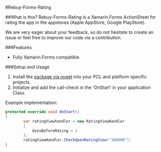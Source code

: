 #Rebuy-Forms-Rating

##What is this?
Rebuy-Forms-Rating is a Xamarin.Forms ActionSheet for rating the app in the appstores (Apple AppStore, Google PlayStore).

We are very eager about your feedback, so do not hesitate to create an issue or feel free to improve our code via a contribution.

###Features 
 - Fully Xamarin.Forms compatible.

###Setup and Usage
1. Install the [package via nuget]() into your PCL and platform specific projects.
2. Initialize and add the call-check in the 'OnStart' in your application Class.

Example implementation:
```cs
protected override void OnStart()
{
        var ratingViewhandler = new RatingViewHandler
        {
        	UsesBeforeRating = 2
        };
        ratingViewHandler.CheckOpenRatingView("100000");
}
```

